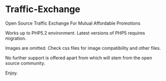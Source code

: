 Traffic-Exchange
================

Open Source Traffic Exchange For Mutual Affordable Promotions

Works up to PHP5.2 environment. Latest versions of PHP5 requires migration.

Images are omitted. Check css files for image compatibility and other files.

No further support is offered apart from which will stem from the open source community.

Enjoy.
